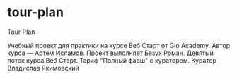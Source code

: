 # tour-plan
Tour Plan

Учебный проект для практики на курсе Веб Старт от Glo Academy. Автор курса — Артем Исламов.
Проект выполняет
Безух Роман. Девятый поток курса Веб Старт. Тариф "Полный фарш" с куратором.
Куратор
Владислав Якимовский